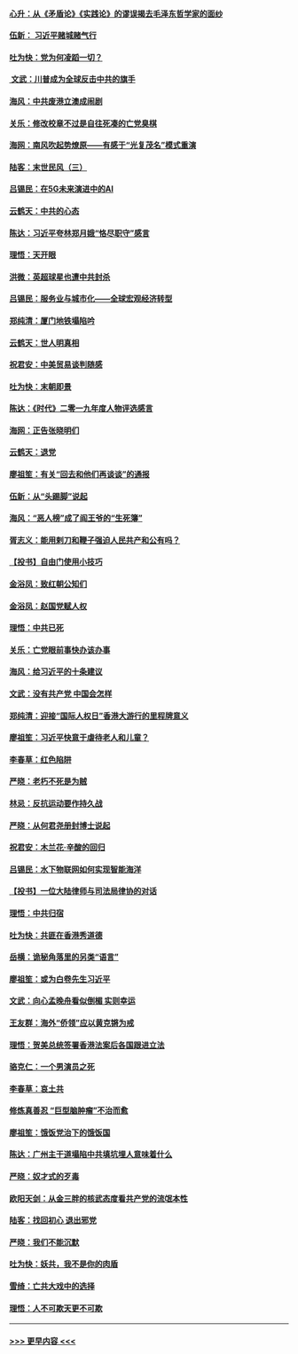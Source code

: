 #### [心升：从《矛盾论》《实践论》的谬误揭去毛泽东哲学家的面纱](../pages/nsc993/n11736962.md?t=12220111) 
#### [伍新： 习近平赌城赌气行](../pages/nsc993/n11736929.md?t=12220111) 
#### [吐为快：党为何凌蹈一切？](../pages/nsc993/n11736915.md?t=12220111) 
#### [ 文武：川普成为全球反击中共的旗手](../pages/nsc993/n11736882.md?t=12220111) 
#### [海风：中共废港立澳成闹剧](../pages/nsc993/n11735857.md?t=12220111) 
#### [关乐：修改校章不过是自往死凑的亡党臭棋](../pages/nsc993/n11735097.md?t=12220111) 
#### [海网：南风吹起势燎原——有感于“光复茂名”模式重演](../pages/nsc993/n11732308.md?t=12220111) 
#### [陆客：末世民风（三）](../pages/nsc993/n11732211.md?t=12220111) 
#### [吕锡民：在5G未来演进中的AI](../pages/nsc993/n11730010.md?t=12220111) 
#### [云鹤天：中共的心态](../pages/nsc993/n11729906.md?t=12220111) 
#### [陈达：习近平夸林郑月娥“恪尽职守”感言](../pages/nsc993/n11729881.md?t=12220111) 
#### [理悟：天开眼](../pages/nsc993/n11729699.md?t=12220111) 
#### [洪微：英超球星也遭中共封杀](../pages/nsc993/n11727243.md?t=12220111) 
#### [吕锡民：服务业与城市化——全球宏观经济转型](../pages/nsc993/n11725845.md?t=12220111) 
#### [郑纯清：厦门地铁塌陷吟](../pages/nsc993/n11725813.md?t=12220111) 
#### [云鹤天：世人明真相](../pages/nsc993/n11725621.md?t=12220111) 
#### [祝君安：中美贸易谈判随感](../pages/nsc993/n11725609.md?t=12220111) 
#### [吐为快：末朝即景](../pages/nsc993/n11723365.md?t=12220111) 
#### [陈达：《时代》二零一九年度人物评选感言](../pages/nsc993/n11723337.md?t=12220111) 
#### [海网：正告张晓明们](../pages/nsc993/n11723228.md?t=12220111) 
#### [云鹤天：退党](../pages/nsc993/n11723056.md?t=12220111) 
#### [廖祖笙：有关“回去和他们再谈谈”的通报](../pages/nsc993/n11722442.md?t=12220111) 
#### [伍新：从“头踢脚”说起](../pages/nsc993/n11722429.md?t=12220111) 
#### [海风：“恶人榜”成了阎王爷的“生死簿”](../pages/nsc993/n11722272.md?t=12220111) 
#### [胥志义：能用剌刀和鞭子强迫人民共产和公有吗？](../pages/nsc993/n11720569.md?t=12220111) 
#### [【投书】自由门使用小技巧](../pages/nsc993/n11720180.md?t=12220111) 
#### [金浴凤：致红朝公知们](../pages/nsc993/n11720563.md?t=12220111) 
#### [金浴凤：赵国党赋人权](../pages/nsc993/n11720533.md?t=12220111) 
#### [理悟：中共已死](../pages/nsc993/n11720233.md?t=12220111) 
#### [关乐：亡党眼前事快办该办事](../pages/nsc993/n11719160.md?t=12220111) 
#### [海风：给习近平的十条建议](../pages/nsc993/n11717616.md?t=12220111) 
#### [文武：没有共产党 中国会怎样](../pages/nsc993/n11717584.md?t=12220111) 
#### [郑纯清：迎接“国际人权日”香港大游行的里程牌意义](../pages/nsc993/n11717417.md?t=12220111) 
#### [廖祖笙：习近平快意于虐待老人和儿童？](../pages/nsc993/n11715313.md?t=12220111) 
#### [李春草：红色陷阱](../pages/nsc993/n11715029.md?t=12220111) 
#### [严晓：老朽不死是为贼](../pages/nsc993/n11712910.md?t=12220111) 
#### [林忌：反抗运动要作持久战](../pages/nsc993/n11712623.md?t=12220111) 
#### [严晓：从何君尧册封博士说起](../pages/nsc993/n11712465.md?t=12220111) 
#### [祝君安：木兰花·辛酸的回归](../pages/nsc993/n11712381.md?t=12220111) 
#### [吕锡民：水下物联网如何实现智能海洋](../pages/nsc993/n11711158.md?t=12220111) 
#### [【投书】一位大陆律师与司法局律协的对话](../pages/nsc993/n11709675.md?t=12220111) 
#### [理悟：中共归宿](../pages/nsc993/n11710059.md?t=12220111) 
#### [吐为快：共匪在香港秀道德](../pages/nsc993/n11709979.md?t=12220111) 
#### [岳横：诡秘角落里的另类“语言”](../pages/nsc993/n11709792.md?t=12220111) 
#### [廖祖笙：或为白卷先生习近平](../pages/nsc993/n11708330.md?t=12220111) 
#### [文武：向心孟晚舟看似倒楣 实则幸运](../pages/nsc993/n11708236.md?t=12220111) 
#### [王友群：海外“侨领”应以黄克锵为戒](../pages/nsc993/n11706176.md?t=12220111) 
#### [理悟：贺美总统签署香港法案后各国跟进立法](../pages/nsc993/n11706853.md?t=12220111) 
#### [骆克仁：一个男演员之死](../pages/nsc993/n11706677.md?t=12220111) 
#### [李春草：哀土共](../pages/nsc993/n11706255.md?t=12220111) 
#### [修炼真善忍 “巨型脑肿瘤”不治而愈](../pages/nsc993/n11705340.md?t=12220111) 
#### [廖祖笙：饿饭党治下的饿饭国](../pages/nsc993/n11705085.md?t=12220111) 
#### [陈达：广州主干道塌陷中共填坑埋人意味着什么](../pages/nsc993/n11705046.md?t=12220111) 
#### [严晓：奴才式的歹毒](../pages/nsc993/n11704826.md?t=12220111) 
#### [欧阳天剑：从金三胖的核武态度看共产党的流氓本性](../pages/nsc993/n11702238.md?t=12220111) 
#### [陆客：找回初心 退出邪党](../pages/nsc993/n11702213.md?t=12220111) 
#### [严晓：我们不能沉默](../pages/nsc993/n11702110.md?t=12220111) 
#### [吐为快：妖共，我不是你的肉盾](../pages/nsc993/n11701366.md?t=12220111) 
#### [雪绮：亡共大戏中的选择](../pages/nsc993/n11699922.md?t=12220111) 
#### [理悟：人不可欺天更不可欺](../pages/nsc993/n11699657.md?t=12220111) 

----
#### [ >>> 更早内容 <<< ](../indexes/nsc993-earlier.md)
